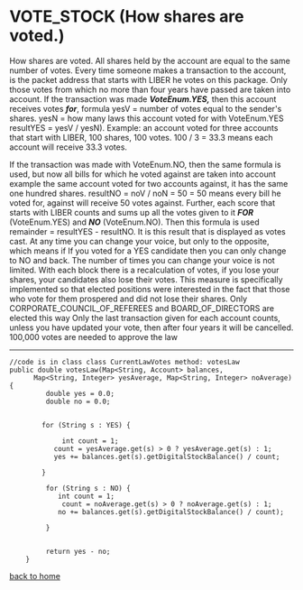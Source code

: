 # VOTE_STOCK (How shares are voted.)

How shares are voted.
All shares held by the account are equal to the same number of votes.
Every time someone makes a transaction to the account, is the packet address that starts with
LIBER he votes on this package. Only those votes from which no more than four years have passed are taken into account.
If the transaction was made ***VoteEnum.YES,*** then this account receives votes ***for***, formula
yesV = number of votes equal to the sender's shares.
yesN = how many laws this account voted for with VoteEnum.YES
resultYES = yesV / yesN). Example: an account voted for three accounts that start with LIBER,
100 shares, 100 votes. 100 / 3 = 33.3 means each account will receive 33.3 votes.

If the transaction was made with VoteEnum.NO,
then the same formula is used, but now all bills for which he voted against are taken into account
example the same account voted for two accounts against, it has the same one hundred shares.
resultNO = noV / noN = 50 = 50 means every bill he voted for,
against will receive 50 votes against.
Further, each score that starts with LIBER counts and sums up all the votes given to it ***FOR*** (VoteEnum.YES)
and ***NO*** (VoteEnum.NO).
Then this formula is used remainder = resultYES - resultNO.
It is this result that is displayed as votes cast.
At any time you can change your voice, but only to the opposite, which means if
If you voted for a YES candidate then you can only change to NO and back.
The number of times you can change your voice is not limited.
With each block there is a recalculation of votes, if you lose your shares, your candidates
also lose their votes. This measure is specifically implemented so that elected positions
were interested in the fact that those who vote for them prospered and did not lose their shares.
Only CORPORATE_COUNCIL_OF_REFEREES and BOARD_OF_DIRECTORS are elected this way
Only the last transaction given for each account counts, unless you have updated your vote,
then after four years it will be cancelled.
100,000 votes are needed to approve the law

______

````
//code is in class class CurrentLawVotes method: votesLaw
public double votesLaw(Map<String, Account> balances,
      Map<String, Integer> yesAverage, Map<String, Integer> noAverage) {
         double yes = 0.0;
         double no = 0.0;
       
              
        for (String s : YES) {

             int count = 1;
           count = yesAverage.get(s) > 0 ? yesAverage.get(s) : 1;
           yes += balances.get(s).getDigitalStockBalance() / count;

        }
        
         for (String s : NO) {
            int count = 1;
             count = noAverage.get(s) > 0 ? noAverage.get(s) : 1;
            no += balances.get(s).getDigitalStockBalance() / count);

         }


         return yes - no;
    }

````

[back to home](../documentationEng/documentationEng.md)